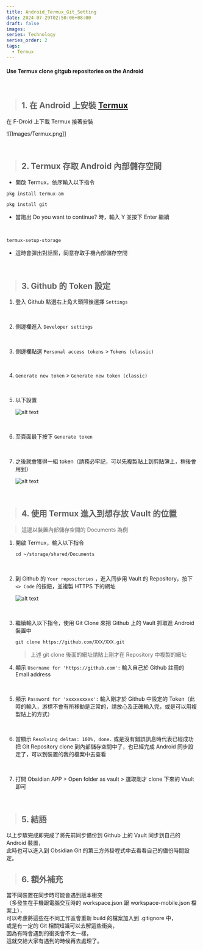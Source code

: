 ```yaml
---
title: Android_Termux_Git_Setting
date: 2024-07-29T02:50:06+08:00
draft: false
images: 
series: Technology
series_order: 2
tags:
  - Termux
---
```


#### Use Termux clone gitgub repositories on the Android

</br>

>## 1. 在 Android 上安裝 [Termux](https://f-droid.org/zh_Hant/packages/com.termux/)

在 F-Droid 上下載 Termux 接著安裝

![[Images/Termux.png]]

</br>

>## 2. Termux 存取 Android 內部儲存空間

* 開啟 Termux，依序輸入以下指令

```txt
pkg install termux-am
```

```txt
pkg install git
```

* 當跑出 Do you want to continue? 時，輸入 Y 並按下 Enter 繼續

</br>

```txt
termux-setup-storage
```

* 這時會彈出對話窗，同意存取手機內部儲存空間

</br>

>## 3. Github 的 Token 設定

1. 登入 Github 點選右上角大頭照後選擇 `Settings`

    </br>

2. 側邊欄進入 `Developer settings`

    </br>

3. 側邊欄點選 `Personal access tokens` > `Tokens (classic)`

    </br>

4. `Generate new token` > `Generate new token (classic)`

    </br>

5. 以下設置

    ![alt text](/Images/Program_setting/Android_Termux/Android_Termux_Git_Setting/Generate_new_token.png)

    </br>

6. 至頁面最下按下 `Generate token`

    </br>

7. 之後就會獲得一組 token（請務必牢記，可以先複製貼上到剪貼簿上，稍後會用到）

    ![alt text](/Images/Program_setting/Android_Termux/Android_Termux_Git_Setting/token.png)

    </br>

>## 4. 使用 Termux 進入到想存放 Vault 的位置

> 這邊以裝置內部儲存空間的 Documents 為例

1. 開啟 Termux，輸入以下指令

    ```txt
    cd ~/storage/shared/Documents
    ```

    </br>

2. 到 Github 的 `Your repositories` ，進入同步用 Vault 的 Repository，按下 `<> Code` 的按鈕，並複製 HTTPS 下的網址

    ![alt text](/Images/Program_setting/Android_Termux/Android_Termux_Git_Setting/github_http.png)

    </br>

3. 繼續輸入以下指令，使用 Git Clone 來把 Github 上的 Vault 抓取進 Android 裝置中

    ```txt
    git clone https://github.com/XXX/XXX.git
    ```

    >上述 git clone 後面的網址請貼上剛才在 Repository 中複製的網址

4. 顯示 `Username for 'https://github.com':` 輸入自己於 Github 註冊的 Email address

    </br>

5. 顯示 `Password for 'xxxxxxxxxx':` 輸入剛才於 Github 中設定的 Token（此時的輸入，游標不會有所移動是正常的，請放心及正確輸入完，或是可以用複製貼上的方式）

    </br>

6. 當顯示 `Resolving deltas: 100%, done.` 或是沒有錯誤訊息時代表已經成功把 Git Repository clone 到內部儲存空間中了，也已經完成 Android 同步設定了，可以到裝置的我的檔案中去查看

    </br>

7. 打開 Obsidian APP > Open folder as vault > 選取剛才 clone 下來的 Vault 即可

    </br>

>## 5. 結語

以上步驟完成即完成了將先前同步備份到 Github 上的 Vault 同步到自己的 Android 裝置，</br>
此時也可以進入到 Obsidian Git 的第三方外掛程式中去看看自己的備份時間設定。

>## 6. 額外補充

當不同裝置在同步時可能會遇到版本衝突</br>
（多發生在手機跟電腦交互時的 workspace.json 跟 workspace-mobile.json 檔案上），</br>
可以考慮將這些在不同工作區會重新 build 的檔案加入到 .gitignore 中，</br>
或是有一定的 Git 相關知識可以去解這些衝突，</br>
因為有時會遇到的衝突會不太一樣，</br>
這就交給大家有遇到的時候再去處理了。
